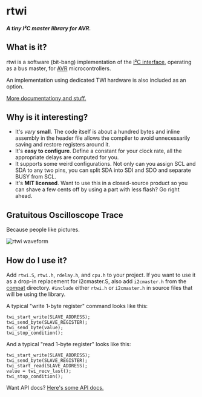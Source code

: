 # rtwi
##### A tiny I²C master library for AVR.

## What is it?

rtwi is a software (bit-bang) implementation of the [I²C
interface](https://en.wikipedia.org/wiki/I%C2%B2C), operating as a bus master,
for [AVR](https://en.wikipedia.org/wiki/Atmel_AVR) microcontrollers.

An implementation using dedicated TWI hardware is also included as an option.

[More documentationy and stuff.](doc/rtwi.md)

## Why is it interesting?

* It's *very* **small**. The code itself is about a hundred bytes and inline
  assembly in the header file allows the compiler to avoid unnecessarily saving
  and restore registers around it.
* It's **easy to configure**. Define a constant for your clock rate, all the
  appropriate delays are computed for you.
* It supports some weird configurations. Not only can you assign SCL and SDA to
  any two pins, you can split SDA into SDI and SDO and separate BUSY from SCL.
* It's **MIT licensed**. Want to use this in a closed-source product so you can
  shave a few cents off by using a part with less flash? Go right ahead.

## Gratuitous Oscilloscope Trace

Because people like pictures.

![rtwi waveform](doc/rtwi_start.png)

## How do I use it?

Add `rtwi.S`, `rtwi.h`, `rdelay.h`, and `cpu.h` to your project. If you want to
use it as a drop-in replacement for i2cmaster.S, also add `i2cmaster.h` from
the [compat](src/compat) directory. `#include` either `rtwi.h` or `i2cmaster.h` in
source files that will be using the library.

A typical "write 1-byte register" command looks like this:

    twi_start_write(SLAVE_ADDRESS);
    twi_send_byte(SLAVE_REGISTER);
    twi_send_byte(value);
    twi_stop_condition();

And a typical "read 1-byte register" looks like this:

    twi_start_write(SLAVE_ADDRESS);
    twi_send_byte(SLAVE_REGISTER);
    twi_start_read(SLAVE_ADDRESS);
    value = twi_recv_last();
    twi_stop_condition();

Want API docs? [Here's some API docs.](doc/rtwi.md#api)
